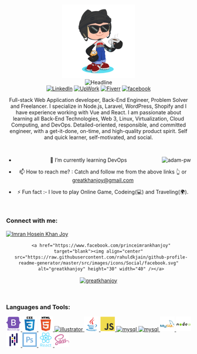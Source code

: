 
<div>
    <div align=center>
        <img src="https://raw.githubusercontent.com/AhmedFathyDev/AhmedFathyDev/main/GitHub.png" alt="GitHub Octocat Drinking a Cup of Coffee" height="200">
    </div>
    <div align=center>
        <img src="https://readme-typing-svg.herokuapp.com?color=%236FDA44&size=32&center=true&vCenter=true&width=600&height=50&lines=Hi+there+I'm+imran+%F0%9F%91%8B;Full-stack+Web+Developer;Back-End+Engineer;Problem+Solver;Freelancer;" alt="Headline" />
    </div>
    <div align=center>
        <a href="http://www.linkedin.com/in/greatkhanjoy/"><img src="https://img.shields.io/badge/Linkedin-0077b5?style=flat&logo=linkedin" alt="LinkedIn" /></a>
        <a href="https://www.upwork.com/freelancers/~017a662b2007596314"><img src="https://img.shields.io/badge/Upwork-494949?style=flat&logo=upwork" alt="UpWork" /></a>
        <a href="https://www.fiverr.com/greatkhanjoy"><img src="https://img.shields.io/badge/Fiverr-Fiverr-green" alt="Fiverr" /></a>
         <a href="https://www.facebook.com/princeimrankhanjoy"><img src="https://img.shields.io/badge/F-Facebook-blue" alt="facebook" /></a>
        

    
   Full-stack Web Application developer, Back-End Engineer, Problem Solver and Freelancer.
I specialize in Node.js, Laravel, WordPress, Shopify  and I have experience working with Vue and React.
I am passionate about learning all Back-End Technologies, Web 3,  Linux, Virtualization, Cloud Computing, and DevOps.
Detailed-oriented, responsible, and committed engineer, with a get-it-done, on-time, and high-quality product spirit. Self and quick learner, self-motivated, and social.



<br>


<p><img align="right" src="https://github.com/Adam-pw/Adam-pw/blob/main/animation_500_kxa883sd.gif" alt="adam-pw" /></p>


- 🌱 I’m currently learning DevOps

- 📫 How to reach me? :  Catch and follow me from the above links 
👆 or greatkhanjoy@gmail.com

- ⚡ Fun fact :- I love to play Online Game, Codeing(💻) and Traveling(🌍).

<br>

<h3 align="left">Connect with me:</h3>
<p align="left">
  <a href="http://www.linkedin.com/in/greatkhanjoy" target="blank"><img align="center"
      src="https://raw.githubusercontent.com/rahuldkjain/github-profile-readme-generator/master/src/images/icons/Social/linked-in-alt.svg"
      alt="Imran Hosein Khan Joy" height="30" width="40" /></a>

      
      <a href="https://www.facebook.com/princeimrankhanjoy" target="blank"><img align="center"
      src="https://raw.githubusercontent.com/rahuldkjain/github-profile-readme-generator/master/src/images/icons/Social/facebook.svg"
      alt="greatkhanjoy" height="30" width="40" /></a>
 <a href="https://twitter.com/greatkhanjoy" target="blank"><img align="center"
      src="https://raw.githubusercontent.com/rahuldkjain/github-profile-readme-generator/master/src/images/icons/Social/twitter.svg"
      alt="greatkhanjoy" height="30" width="40" /></a>
</p>

<br>

<h3 align="left">Languages and Tools:</h3>
<p align="left">  <a href="https://getbootstrap.com" target="_blank" rel="noreferrer">
    <img src="https://raw.githubusercontent.com/devicons/devicon/master/icons/bootstrap/bootstrap-plain-wordmark.svg"
      alt="bootstrap" width="40" height="40" /> </a>  <a href="https://www.w3schools.com/css/" target="_blank"
    rel="noreferrer"> <img
      src="https://raw.githubusercontent.com/devicons/devicon/master/icons/css3/css3-original-wordmark.svg" alt="css3"
      width="40" height="40" /> </a> <a href="https://www.w3.org/html/" target="_blank" rel="noreferrer"> <img
      src="https://raw.githubusercontent.com/devicons/devicon/master/icons/html5/html5-original-wordmark.svg"
      alt="html5" width="40" height="40" /> </a> <a href="https://www.adobe.com/in/products/illustrator.html"
    target="_blank" rel="noreferrer"> <img
      src="https://www.vectorlogo.zone/logos/adobe_illustrator/adobe_illustrator-icon.svg" alt="illustrator" width="40"
      height="40" /> </a> <a href="https://www.java.com" target="_blank" rel="noreferrer"> <img
      src="https://raw.githubusercontent.com/devicons/devicon/master/icons/java/java-original.svg" alt="java" width="40"
      height="40" /> </a> <a href="https://developer.mozilla.org/en-US/docs/Web/JavaScript" target="_blank"
    rel="noreferrer"> <img
      src="https://raw.githubusercontent.com/devicons/devicon/master/icons/javascript/javascript-original.svg"
      alt="javascript" width="40" height="40" /> </a> 
    <a href="https://www.laravel.com/" target="_blank" rel="noreferrer"> <img
      src="https://img.icons8.com/fluency/344/laravel.png"
      alt="mysql" width="40" height="40" /> </a>
     <a href="https://www.vuejs.org/" target="_blank" rel="noreferrer"> <img
      src="https://img.icons8.com/external-tal-revivo-color-tal-revivo/344/external-vuejs-an-open-source-javascript-framework-for-building-user-interfaces-and-single-page-applications-logo-color-tal-revivo.png"
      alt="mysql" width="40" height="40" /> </a>
    <a href="https://www.mysql.com/" target="_blank" rel="noreferrer"> <img
      src="https://raw.githubusercontent.com/devicons/devicon/master/icons/mysql/mysql-original-wordmark.svg"
      alt="mysql" width="40" height="40" /> </a> </a> <a href="https://nodejs.org" target="_blank" rel="noreferrer"> <img
      src="https://raw.githubusercontent.com/devicons/devicon/master/icons/nodejs/nodejs-original-wordmark.svg"
      alt="nodejs" width="40" height="40" /> </a> <a href="https://pandas.pydata.org/" target="_blank" rel="noreferrer">
    <img
      src="https://raw.githubusercontent.com/devicons/devicon/2ae2a900d2f041da66e950e4d48052658d850630/icons/pandas/pandas-original.svg"
      alt="pandas" width="40" height="40" /> </a> <a href="https://www.photoshop.com/en" target="_blank"
    rel="noreferrer"> <img
      src="https://raw.githubusercontent.com/devicons/devicon/master/icons/photoshop/photoshop-line.svg" alt="photoshop"
      width="40" height="40" /> </a>  <a href="https://reactjs.org/" target="_blank" rel="noreferrer"> <img
      src="https://raw.githubusercontent.com/devicons/devicon/master/icons/react/react-original-wordmark.svg"
      alt="react" width="40" height="40" /> </a> <a href="https://sass-lang.com" target="_blank" rel="noreferrer"> <img
      src="https://raw.githubusercontent.com/devicons/devicon/master/icons/sass/sass-original.svg" alt="sass" width="40"
      height="40" /> </a> </p>

<br>


